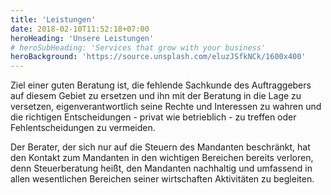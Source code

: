 ```yaml
---
title: 'Leistungen'
date: 2018-02-10T11:52:18+07:00
heroHeading: 'Unsere Leistungen'
# heroSubHeading: 'Services that grow with your business'
heroBackground: 'https://source.unsplash.com/eluzJSfkNCk/1600x400'
---
```


Ziel einer guten Beratung ist, die fehlende Sachkunde des Auftraggebers auf diesem Gebiet zu ersetzen und ihn mit der Beratung in die Lage zu versetzen, eigenverantwortlich seine Rechte und Interessen zu wahren und die richtigen Entscheidungen - privat wie betrieblich - zu treffen oder Fehlentscheidungen zu vermeiden.

Der Berater, der sich nur auf die Steuern des Mandanten beschränkt, hat den Kontakt zum Mandanten in den wichtigen Bereichen bereits verloren, denn Steuerberatung heißt, den Mandanten nachhaltig und umfassend in allen wesentlichen Bereichen seiner wirtschaften Aktivitäten zu begleiten.

